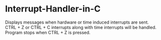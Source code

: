 # Interrupt-Handler-in-C
Displays messages when hardware or time induced interrupts are sent.
CTRL + Z or CTRL + C interrupts along with time interrupts will be handled.
Program stops when CTRL + Z is pressed. 
